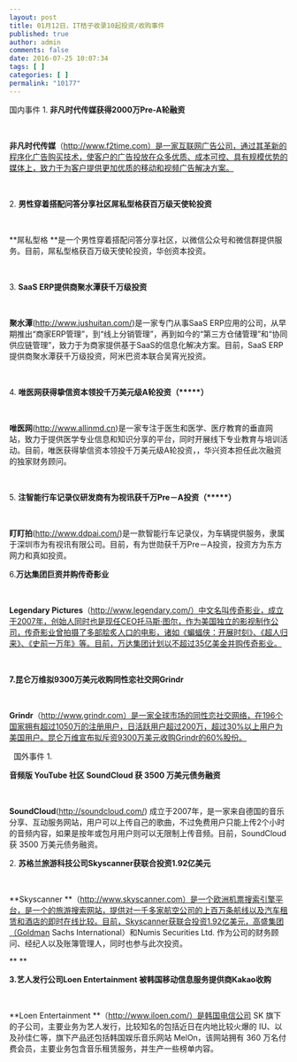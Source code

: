 ```yaml
---
layout: post
title: 01月12日，IT桔子收录10起投资/收购事件
published: true
author: admin
comments: false
date: 2016-07-25 10:07:34
tags: [ ]
categories: [ ]
permalink: "10177"
---
```

  国内事件   1. **非凡时代传媒获得2000万Pre-A轮融资** 

&nbsp;

**非凡时代传媒**（http://www.f2time.com）是一家互联网广告公司，通过其革新的程序化广告购买技术，使客户的广告投放在众多优质、成本可控、具有规模优势的媒体上，致力于为客户提供更加优质的移动和视频广告解决方案。

&nbsp;

2. **男性穿着搭配问答分享社区屌私型格获百万级天使轮投资**

&nbsp;

**屌私型格 **是一个男性穿着搭配问答分享社区，以微信公众号和微信群提供服务。目前，屌私型格获百万级天使轮投资，华创资本投资。

&nbsp;

3. **SaaS ERP提供商聚水潭获千万级投资**

&nbsp;

**聚水潭**(http://www.jushuitan.com/)是一家专门从事SaaS ERP应用的公司，从早期推出“商家ERP管理”，到“线上分销管理”，再到如今的“第三方仓储管理”和“协同供应链管理”，致力于为商家提供基于SaaS的信息化解决方案。目前，SaaS ERP提供商聚水潭获千万级投资，阿米巴资本联合吴宵光投资。

&nbsp;

4. **唯医网获得挚信资本领投千万美元级A轮投资（\*****）**

&nbsp;

**唯医网**(http://www.allinmd.cn)是一家专注于医生和医学、医疗教育的垂直网站，致力于提供医学专业信息和知识分享的平台，同时开展线下专业教育与培训活动。目前，唯医获得挚信资本领投千万美元级A轮投资，，华兴资本担任此次融资的独家财务顾问。

&nbsp;

5. **注智能行车记录仪研发商有为视讯获千万Pre－A投资（\*****）**

&nbsp;

**盯盯拍**(http://www.ddpai.com/)是一款智能行车记录仪，为车辆提供服务，隶属于深圳市为有视讯有限公司。目前，有为世勋获千万Pre－A投资，投资方为东方网力和真如投资。
  
6.**万达集团巨资并购传奇影业**

&nbsp;

**Legendary Pictures**（http://www.legendary.com/）中文名叫传奇影业，成立于2007年，创始人同时也是现任CEO托马斯·图尔，作为美国独立的影视制作公司，传奇影业曾拍摄了多部脍炙人口的电影，诸如《蝙蝠侠：开展时刻》、《超人归来》、《史前一万年》等。目前，万达集团计划以不超过35亿美金并购传奇影业。

&nbsp;

**7.昆仑万维拟9300万美元收购同性恋社交网Grindr**

&nbsp;

**Grindr**（http://www.grindr.com）是一家全球市场的同性恋社交网络，在196个国家拥有超过1050万的注册用户，日活跃用户超过200万，超过30%以上用户为美国用户。昆仑万维宣布拟斥资9300万美元收购Grindr的60%股份。

&nbsp;  国外事件   1. 

**音频版 YouTube 社区 SoundCloud 获 3500 万美元债务融资** 

&nbsp;

**SoundCloud**(http://soundcloud.com/) 成立于2007年，是一家来自德国的音乐分享、互动服务网站，用户可以上传自己的歌曲，不过免费用户只能上传2个小时的音频内容，如果是按年或包月用户则可以无限制上传音频。目前，SoundCloud 获 3500 万美元债务融资。

2. **苏格兰旅游科技公司Skyscanner获联合投资1.92亿美元**

&nbsp;

**Skyscanner **（http://www.skyscanner.com）是一个欧洲机票搜索引擎平台，是一个的旅游搜索网站，提供对一千多家航空公司的上百万条航线以及汽车租赁和酒店的即时在线比较。目前，Skyscanner获联合投资1.92亿美元，高盛集团（Goldman Sachs International）和Numis Securities Ltd. 作为公司的财务顾问、经纪人以及账簿管理人，同时也参与此次投资。

** **

**3.艺人发行公司Loen Entertainment 被韩国移动信息服务提供商Kakao收购**

&nbsp;

**Loen Entertainment **（http://www.iloen.com/）是韩国电信公司 SK 旗下的子公司，主要业务为艺人发行，比较知名的包括近日在内地比较火爆的 IU、以及孙佳仁等，旗下产品还包括韩国娱乐音乐网站 MelOn，该网站拥有 360 万名付费会员，主要业务包含音乐租赁服务，并生产一些榜单内容。 